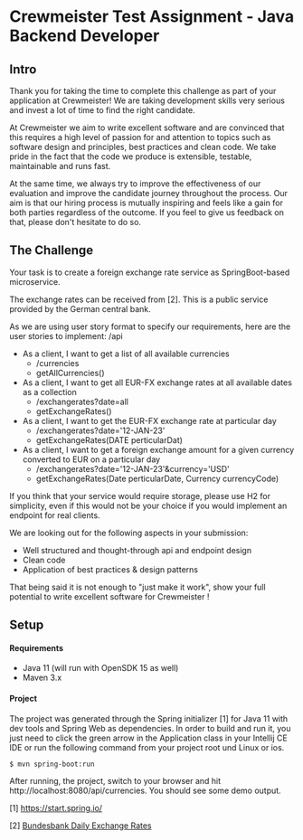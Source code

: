 # Crewmeister Test Assignment - Java Backend Developer

## Intro

Thank you for taking the time to complete this challenge as part of your application at Crewmeister!
We are taking development skills very serious and invest a lot of time to find the right candidate.

At Crewmeister we aim to write excellent software and are convinced that this requires a high level of passion for and
attention to topics such as software design and principles, best practices and clean code. We take pride in the fact
that the code we produce is extensible, testable, maintainable and runs fast.

At the same time, we always try to improve the effectiveness of our evaluation and improve the candidate journey
throughout the process. Our aim is that our hiring process is mutually inspiring and feels like a gain for
both parties regardless of the outcome. If you feel to give us feedback on that, please don't hesitate to do so.

## The Challenge

Your task is to create a foreign exchange rate service as SpringBoot-based microservice.

The exchange rates can be received from [2]. This is a public service provided by the German central bank.

As we are using user story format to specify our requirements, here are the user stories to implement:
/api

- As a client, I want to get a list of all available currencies
    - /currencies
    - getAllCurrencies()
- As a client, I want to get all EUR-FX exchange rates at all available dates as a collection
    - /exchangerates?date=all
    - getExchangeRates()
- As a client, I want to get the EUR-FX exchange rate at particular day
    - /exchangerates?date='12-JAN-23'
    - getExchangeRates(DATE perticularDat)
- As a client, I want to get a foreign exchange amount for a given currency converted to EUR on a particular day
    - /exchangerates?date='12-JAN-23'&currency='USD'
    - getExchangeRates(Date perticularDate, Currency currencyCode)

If you think that your service would require storage, please use H2 for simplicity, even if this would not be your
choice if
you would implement an endpoint for real clients.

We are looking out for the following aspects in your submission:

- Well structured and thought-through api and endpoint design
- Clean code
- Application of best practices & design patterns

That being said it is not enough to "just make it work", show your full potential to write excellent software
for Crewmeister !

## Setup

#### Requirements

- Java 11 (will run with OpenSDK 15 as well)
- Maven 3.x

#### Project

The project was generated through the Spring initializer [1] for Java
11 with dev tools and Spring Web as dependencies. In order to build and
run it, you just need to click the green arrow in the Application class in your Intellij
CE IDE or run the following command from your project root und Linux or ios.

````shell script
$ mvn spring-boot:run
````

After running, the project, switch to your browser and hit http://localhost:8080/api/currencies. You should see some
demo output.

[1] https://start.spring.io/

[2] [Bundesbank Daily Exchange Rates](https://www.bundesbank.de/dynamic/action/en/statistics/time-series-databases/time-series-databases/759784/759784?statisticType=BBK_ITS&listId=www_sdks_b01012_3&treeAnchor=WECHSELKURSE)
